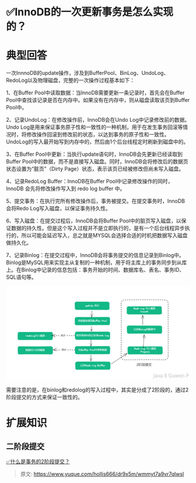 # ✅InnoDB的一次更新事务是怎么实现的？


# 典型回答

一次InnnoDB的update操作，涉及到BufferPool、BinLog、UndoLog、RedoLog以及物理磁盘，完整的一次操作过程基本如下：

1、在Buffer Pool中读取数据：当InnoDB需要更新一条记录时，首先会在Buffer Pool中查找该记录是否在内存中。如果没有在内存中，则从磁盘读取该页到Buffer Pool中。

2、记录UndoLog：在修改操作前，InnoDB会在Undo Log中记录修改前的数据。Undo Log是用来保证事务原子性和一致性的一种机制，用于在发生事务回滚等情况时，将修改操作回滚到修改前的状态，以达到事务的原子性和一致性。UndoLog的写入最开始写到内存中的，然后由1个后台线程定时刷新到磁盘中的。

3、在Buffer Pool中更新：当执行update语句时，InnoDB会先更新已经读取到Buffer Pool中的数据，而不是直接写入磁盘。同时，InnoDB会将修改后的数据页状态设置为“脏页”（Dirty Page）状态，表示该页已经被修改但尚未写入磁盘。

4、记录RedoLog Buffer：InnoDB在Buffer Pool中记录修改操作的同时，InnoDB 会先将修改操作写入到 redo log buffer 中。

5、提交事务：在执行完所有修改操作后，事务被提交。在提交事务时，InnoDB会将Redo Log写入磁盘，以保证事务持久性。

6、写入磁盘：在提交过程后，InnoDB会将Buffer Pool中的脏页写入磁盘，以保证数据的持久性。但是这个写入过程并不是立即执行的，是有一个后台线程异步执行的，所以可能会延迟写入，总之就是MYSQL会选择合适的时机把数据写入磁盘做持久化。

7、记录Binlog：在提交过程中，InnoDB会将事务提交的信息记录到Binlog中。Binlog是MySQL用来实现主从复制的一种机制，用于将主库上的事务同步到从库上。在Binlog中记录的信息包括：事务开始的时间、数据库名、表名、事务ID、SQL语句等。

![image.png](./img/WdlT9FUrCbitfrJT/1692360052478-7a123e12-d590-438f-9abd-c968f0b7b2bb-464186.png)

需要注意的是，在binlog和redolog的写入过程中，其实是分成了2阶段的，通过2阶段提交的方式来保证一致性的。


# 扩展知识


## 二阶段提交

[✅什么是事务的2阶段提交？](https://www.yuque.com/hollis666/dr9x5m/geuks1bbiwd39h1r?view=doc_embed)




> 原文: <https://www.yuque.com/hollis666/dr9x5m/wmmyt7a9vr7qlwsl>
